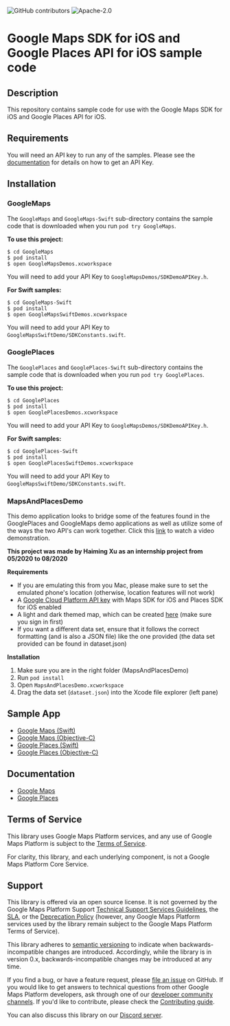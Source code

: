 ![GitHub contributors](https://img.shields.io/github/contributors/googlemaps/maps-sdk-for-ios-samples)
![Apache-2.0](https://img.shields.io/badge/license-Apache-blue)
# Google Maps SDK for iOS and Google Places API for iOS sample code

## Description

This repository contains sample code for use with the Google Maps SDK for iOS and Google Places API for iOS.

## Requirements

You will need an API key to run any of the samples.  Please see the
[documentation](https://developers.google.com/maps/documentation/ios-sdk/start#get-key)
for details on how to get an API Key.

## Installation

### GoogleMaps

The `GoogleMaps` and `GoogleMaps-Swift` sub-directory contains the sample code that is downloaded
when you run `pod try GoogleMaps`.

__To use this project:__

```
$ cd GoogleMaps
$ pod install
$ open GoogleMapsDemos.xcworkspace
```

You will need to add your API Key to `GoogleMapsDemos/SDKDemoAPIKey.h`.

__For Swift samples:__

```
$ cd GoogleMaps-Swift
$ pod install
$ open GoogleMapsSwiftDemos.xcworkspace
```

You will need to add your API Key to `GoogleMapsSwiftDemo/SDKConstants.swift`.

### GooglePlaces

The `GooglePlaces` and `GooglePlaces-Swift` sub-directory contains the sample code that is downloaded
when you run `pod try GooglePlaces`.

__To use this project:__

```
$ cd GooglePlaces
$ pod install
$ open GooglePlacesDemos.xcworkspace
```

You will need to add your API Key to `GoogleMapsDemos/SDKDemoAPIKey.h`.

__For Swift samples:__

```
$ cd GooglePlaces-Swift
$ pod install
$ open GooglePlacesSwiftDemos.xcworkspace
```

You will need to add your API Key to `GoogleMapsSwiftDemo/SDKConstants.swift`.

### MapsAndPlacesDemo

This demo application looks to bridge some of the features found in the GooglePlaces and GoogleMaps demo applications as well as utilize some of the ways the two API's can work together.
Click this [link](https://www.youtube.com/watch?v=u4Ih8EWqZio) to watch a video demonstration.

__This project was made by Haiming Xu as an internship project from 05/2020 to 08/2020__

__Requirements__
- If you are emulating this from you Mac, please make sure to set the emulated phone's location (otherwise, location features will not work)
- A [Google Cloud Platform API key](https://developers.google.com/maps/documentation/ios-sdk/start#get-key) with Maps SDK for iOS and Places SDK for iOS enabled
- A light and dark themed map, which can be created [here](https://console.cloud.google.com/google/maps-apis/client-styles?project=verdant-medium-278819&folder=&organizationId=) (make sure you sign in first)
- If you want a different data set, ensure that it follows the correct formatting (and is also a JSON file) like the one provided (the data set provided can be found in dataset.json)

__Installation__
1. Make sure you are in the right folder (MapsAndPlacesDemo)
2. Run `pod install`
3. Open `MapsAndPlacesDemo.xcworkspace`
4. Drag the data set (`dataset.json`) into the Xcode file explorer (left pane)

## Sample App

* [Google Maps (Swift)](https://github.com/googlemaps-samples/maps-sdk-for-ios-samples/tree/main/GoogleMaps-Swift)
* [Google Maps (Objective-C)](https://github.com/googlemaps-samples/maps-sdk-for-ios-samples/tree/main/GoogleMaps)
* [Google Places (Swift)](https://github.com/googlemaps-samples/maps-sdk-for-ios-samples/tree/main/GooglePlaces-Swift)
* [Google Places (Objective-C)](https://github.com/googlemaps-samples/maps-sdk-for-ios-samples/tree/main/GooglePlaces)

## Documentation

* [Google Maps](https://developers.google.com/maps/documentation/ios-sdk/overview)
* [Google Places](https://developers.google.com/maps/documentation/places/ios-sdk/overview)

## Terms of Service

This library uses Google Maps Platform services, and any use of Google Maps Platform is subject to the [Terms of Service](https://cloud.google.com/maps-platform/terms).

For clarity, this library, and each underlying component, is not a Google Maps Platform Core Service.

## Support

This library is offered via an open source license. It is not governed by the Google Maps Platform Support [Technical Support Services Guidelines](https://cloud.google.com/maps-platform/terms/tssg), the [SLA](https://cloud.google.com/maps-platform/terms/sla), or the [Deprecation Policy](https://cloud.google.com/maps-platform/terms) (however, any Google Maps Platform services used by the library remain subject to the Google Maps Platform Terms of Service).

This library adheres to [semantic versioning](https://semver.org/) to indicate when backwards-incompatible changes are introduced. Accordingly, while the library is in version 0.x, backwards-incompatible changes may be introduced at any time. 

If you find a bug, or have a feature request, please [file an issue]() on GitHub. If you would like to get answers to technical questions from other Google Maps Platform developers, ask through one of our [developer community channels](https://developers.google.com/maps/developer-community). If you'd like to contribute, please check the [Contributing guide]().

You can also discuss this library on our [Discord server](https://discord.gg/hYsWbmk).
   
